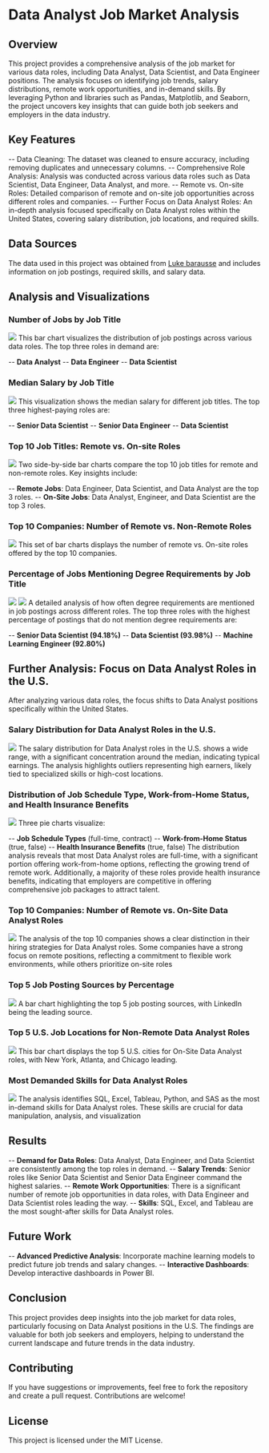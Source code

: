 # Data Analyst Job Market Analysis

## Overview
This project provides a comprehensive analysis of the job market for various data roles, including Data Analyst, Data Scientist, and Data Engineer positions. The analysis focuses on identifying job trends, salary distributions, remote work opportunities, and in-demand skills. By leveraging Python and libraries such as Pandas, Matplotlib, and Seaborn, the project uncovers key insights that can guide both job seekers and employers in the data industry.


## Key Features
-- Data Cleaning: The dataset was cleaned to ensure accuracy, including removing duplicates and unnecessary columns.
-- Comprehensive Role Analysis: Analysis was conducted across various data roles such as Data Scientist, Data Engineer, Data Analyst, and more.
-- Remote vs. On-site Roles: Detailed comparison of remote and on-site job opportunities across different roles and companies.
-- Further Focus on Data Analyst Roles: An in-depth analysis focused specifically on Data Analyst roles within the United States, covering salary distribution, job locations, and required skills.


## Data Sources
The data used in this project was obtained from  [Luke barausse](https://huggingface.co/datasets/lukebarousse/data_jobs)
 and includes information on job postings, required skills, and salary data.


## Analysis and Visualizations

### Number of Jobs by Job Title
![](https://github.com/pirsarandib/python_project_data_jobs/blob/main/image/1_number%20of%20jobs%20by%20job%20title.png)
This bar chart visualizes the distribution of job postings across various data roles. The top three roles in demand are:

-- **Data Analyst**
-- **Data Engineer**
-- **Data Scientist**

### Median Salary by Job Title
![](https://github.com/pirsarandib/python_project_data_jobs/blob/main/image/2_median%20salary%20by%20job%20title.png)
This visualization shows the median salary for different job titles. The top three highest-paying roles are:

-- **Senior Data Scientist**
-- **Senior Data Engineer**
-- **Data Scientist**

### Top 10 Job Titles: Remote vs. On-site Roles
![](https://github.com/pirsarandib/python_project_data_jobs/blob/main/image/3_top%20ten%20companies.png)
Two side-by-side bar charts compare the top 10 job titles for remote and non-remote roles. Key insights include:

-- **Remote Jobs**: Data Engineer, Data Scientist, and Data Analyst are the top 3 roles.
-- **On-Site Jobs**: Data Analyst, Engineer, and Data Scientist are the top 3 roles.


### Top 10 Companies: Number of Remote vs. Non-Remote Roles
![](https://github.com/pirsarandib/python_project_data_jobs/blob/main/image/4_top%20ten%20job%20titles.png)
This set of bar charts displays the number of remote vs. On-site roles offered by the top 10 companies.


### Percentage of Jobs Mentioning Degree Requirements by Job Title
![](https://github.com/pirsarandib/python_project_data_jobs/blob/main/image/5_1%20mentioning%20degree.jpg)
![](https://github.com/pirsarandib/python_project_data_jobs/blob/main/image/5_2%20mentioning%20degree.png)
A detailed analysis of how often degree requirements are mentioned in job postings across different roles. The top three roles with the highest percentage of postings that do not mention degree requirements are:

-- **Senior Data Scientist (94.18%)**
-- **Data Scientist (93.98%)**
-- **Machine Learning Engineer (92.80%)**

## Further Analysis: Focus on Data Analyst Roles in the U.S.

After analyzing various data roles, the focus shifts to Data Analyst positions specifically within the United States.


### Salary Distribution for Data Analyst Roles in the U.S.
![](https://github.com/pirsarandib/python_project_data_jobs/blob/main/image/6_salary%20distribution.png)
The salary distribution for Data Analyst roles in the U.S. shows a wide range, with a significant concentration around the median, indicating typical earnings. The analysis highlights outliers representing high earners, likely tied to specialized skills or high-cost locations. 

### Distribution of Job Schedule Type, Work-from-Home Status, and Health Insurance Benefits
![](https://github.com/pirsarandib/python_project_data_jobs/blob/main/image/7_distribution%20of...%20.png)
Three pie charts visualize:

-- **Job Schedule Types** (full-time, contract)
-- **Work-from-Home Status** (true, false)
-- **Health Insurance Benefits** (true, false)
The distribution analysis reveals that most Data Analyst roles are full-time, with a significant portion offering work-from-home options, reflecting the growing trend of remote work. Additionally, a majority of these roles provide health insurance benefits, indicating that employers are competitive in offering comprehensive job packages to attract talent.


### Top 10 Companies: Number of Remote vs. On-Site Data Analyst Roles 
![](https://github.com/pirsarandib/python_project_data_jobs/blob/main/image/8_top%2010%20companies.png)
The analysis of the top 10 companies shows a clear distinction in their hiring strategies for Data Analyst roles. Some companies have a strong focus on remote positions, reflecting a commitment to flexible work environments, while others prioritize on-site roles


### Top 5 Job Posting Sources by Percentage
![](https://github.com/pirsarandib/python_project_data_jobs/blob/main/image/9_top%205%20job%20sources.png)
A bar chart highlighting the top 5 job posting sources, with LinkedIn being the leading source.


### Top 5 U.S. Job Locations for Non-Remote Data Analyst Roles
![](https://github.com/pirsarandib/python_project_data_jobs/blob/main/image/10_top%20five%20job%20location.png)
This bar chart displays the top 5 U.S. cities for On-Site Data Analyst roles, with New York, Atlanta, and Chicago leading.


###  Most Demanded Skills for Data Analyst Roles
![](https://github.com/pirsarandib/python_project_data_jobs/blob/main/image/11_most%20demand%20skills.png)
The analysis identifies SQL, Excel, Tableau, Python, and SAS as the most in-demand skills for Data Analyst roles. These skills are crucial for data manipulation, analysis, and visualization


## Results
-- **Demand for Data Roles**: Data Analyst, Data Engineer, and Data Scientist are consistently among the top roles in demand.
-- **Salary Trends**: Senior roles like Senior Data Scientist and Senior Data Engineer command the highest salaries.
-- **Remote Work Opportunities**: There is a significant number of remote job opportunities in data roles, with Data Engineer and Data Scientist roles leading the way.
-- **Skills**: SQL, Excel, and Tableau are the most sought-after skills for Data Analyst roles.


## Future Work
-- **Advanced Predictive Analysis**: Incorporate machine learning models to predict future job trends and salary changes.
-- **Interactive Dashboards**: Develop interactive dashboards in Power BI.

## Conclusion
This project provides deep insights into the job market for data roles, particularly focusing on Data Analyst positions in the U.S. The findings are valuable for both job seekers and employers, helping to understand the current landscape and future trends in the data industry.


## Contributing
If you have suggestions or improvements, feel free to fork the repository and create a pull request. Contributions are welcome!


## License
This project is licensed under the MIT License. 


